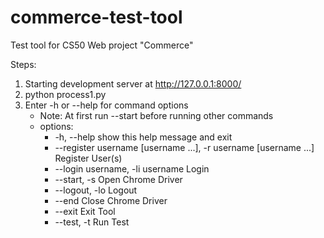 # commerce-test-tool
Test tool for CS50 Web project "Commerce"
 
Steps:
1. Starting development server at http://127.0.0.1:8000/
2. python process1.py
3. Enter -h or --help for command options
   - Note: At first run --start before running other commands
   - options:
     - -h, --help            show this help message and exit
     - --register username [username ...], -r username [username ...]    Register User(s)
     - --login username, -li username    Login
     - --start, -s           Open Chrome Driver
     - --logout, -lo         Logout
     - --end                 Close Chrome Driver
     - --exit                Exit Tool
     - --test, -t            Run Test
